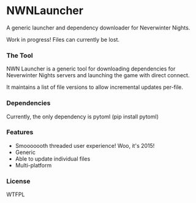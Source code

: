 # NWNLauncher
A generic launcher and dependency downloader for Neverwinter Nights.

Work in progress! Files can currently be lost.

### The Tool

NWN Launcher is a generic tool for downloading dependencies for Neverwinter Nights servers and launching the game with direct connect.

It maintains a list of file versions to allow incremental updates per-file.

### Dependencies

Currently, the only dependency is pytoml (pip install pytoml)

### Features

* Smooooooth threaded user experience! Woo, it's 2015!
* Generic
* Able to update individual files
* Multi-platform

### License

WTFPL
